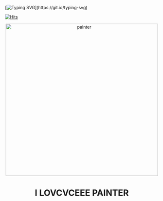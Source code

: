[![Typing SVG](https://readme-typing-svg.demolab.com?font=Poppins&pause=1000&color=D298A9&center=true&vCenter=true&width=435&lines=You+are+so+goddamn+gullible.)](https://git.io/typing-svg)

[![Hits](https://hits.seeyoufarm.com/api/count/incr/badge.svg?url=https%3A%2F%2Fgithub.com%2Fdandysworld&count_bg=%23D298A9&title_bg=%23FCF0E4&icon=&icon_color=%23E7E7E7&title=expendables+&edge_flat=false)](https://hits.seeyoufarm.com)
<p align="center">
    <img width="500" src="https://files.catbox.moe/inv4ob.gif" alt="painter"> 
<h1 align="center">I LOVCVCEEE PAINTER</h1>
